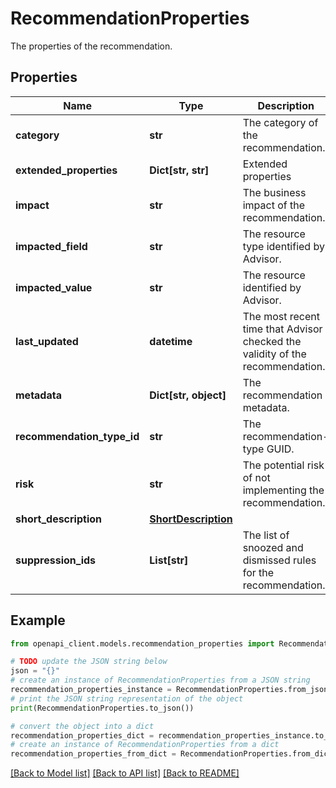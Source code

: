 # RecommendationProperties

The properties of the recommendation.

## Properties

Name | Type | Description | Notes
------------ | ------------- | ------------- | -------------
**category** | **str** | The category of the recommendation. | [optional] 
**extended_properties** | **Dict[str, str]** | Extended properties | [optional] 
**impact** | **str** | The business impact of the recommendation. | [optional] 
**impacted_field** | **str** | The resource type identified by Advisor. | [optional] 
**impacted_value** | **str** | The resource identified by Advisor. | [optional] 
**last_updated** | **datetime** | The most recent time that Advisor checked the validity of the recommendation. | [optional] 
**metadata** | **Dict[str, object]** | The recommendation metadata. | [optional] 
**recommendation_type_id** | **str** | The recommendation-type GUID. | [optional] 
**risk** | **str** | The potential risk of not implementing the recommendation. | [optional] 
**short_description** | [**ShortDescription**](ShortDescription.md) |  | [optional] 
**suppression_ids** | **List[str]** | The list of snoozed and dismissed rules for the recommendation. | [optional] 

## Example

```python
from openapi_client.models.recommendation_properties import RecommendationProperties

# TODO update the JSON string below
json = "{}"
# create an instance of RecommendationProperties from a JSON string
recommendation_properties_instance = RecommendationProperties.from_json(json)
# print the JSON string representation of the object
print(RecommendationProperties.to_json())

# convert the object into a dict
recommendation_properties_dict = recommendation_properties_instance.to_dict()
# create an instance of RecommendationProperties from a dict
recommendation_properties_from_dict = RecommendationProperties.from_dict(recommendation_properties_dict)
```
[[Back to Model list]](../README.md#documentation-for-models) [[Back to API list]](../README.md#documentation-for-api-endpoints) [[Back to README]](../README.md)


